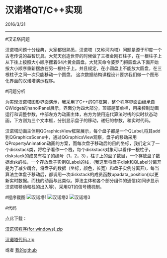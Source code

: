 ﻿# 汉诺塔QT/C++实现
2016/3/31


---

#汉诺塔问题

汉诺塔问题十分经典，大家都很熟悉，汉诺塔（又称河内塔）问题是源于印度一个古老传说的益智玩具。大梵天创造世界的时候做了三根金刚石柱子，在一根柱子上从下往上按照大小顺序摞着64片黄金圆盘。大梵天命令婆罗门把圆盘从下面开始按大小顺序重新摆放在另一根柱子上。并且规定，在小圆盘上不能放大圆盘，在三根柱子之间一次只能移动一个圆盘。
这次数据结构课程设计要求我们做一个图形化界面的汉诺塔演示程序。

#问题分析

为实现汉诺塔图形界面演示，我采用了C++的QT框架，整个程序界面由继承自QWidget的hanoiPanel展示，界面分为四大部分，顶部是菜单栏，用来控制动画运行和调整参数，中部左方为动画主体，右方为使用迭代算法时栈的实时状态动画，下方则为三个文本框，分别显示盘子的移动，递归的参数，和实时代码。

汉诺塔动画主体用QGraphicsView框架展示，每个盘子都是一个QLabel,将其add到QGraphicsScene中，通过QGraphicsView观察，盘子的移动采用QPropertyAnimation动画的方案，而每次盘子移动后的目的坐标，我们定义了一个diskstack类，将柱子看作一个栈，每个diskstack对象可以看作一根柱子，diskstack的成员有柱子的编号（1，2，3），柱子上的盘子数目，一个存放盘子数据disk的栈，一个存放盘子实例QLabel的栈，(我这里将盘子disk和QLabel分离开是为了减少耦合，将盘子的数据（坐标，颜色，长宽）和盘子实例分离开)，每当算法主体盘子移动后，都调用一次diskstack的成员函数upadata_position()以更新实时数据。而栈的动画与此类似。算法主体和各个部分组件的通信(如同步显示汉诺塔移动和栈的出入等)，采用QT的信号槽机制。

#程序截图
![汉诺塔1](http://7xlv11.com1.z0.glb.clouddn.com/%E6%B1%89%E8%AF%BA%E5%A1%941.JPG)
![汉诺塔2](http://7xlv11.com1.z0.glb.clouddn.com/%E6%B1%89%E8%AF%BA%E5%A1%942.JPG)
![汉诺塔3](http://7xlv11.com1.z0.glb.clouddn.com/%E6%B1%89%E8%AF%BA%E5%A1%943.JPG)



#代码

点此下载：

[汉诺塔程序(for windows).zip](http://www.husama.com/%E6%B1%89%E8%AF%BA%E5%A1%94%E7%A8%8B%E5%BA%8F.zip)

[汉诺塔代码.zip](http://www.husama.com/汉诺塔代码.zip)

或者
[我的github](https://github.com/husama/HanoiTower)





